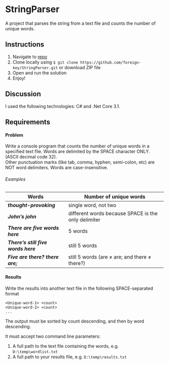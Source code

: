 # StringParser
A project that parses the string from a text file and counts the number of unique words.

## Instructions

1. Navigate to [repo](https://github.com/foreign-key/StringParser)
2. Clone locally using
   `$ git clone https://github.com/foreign-key/StringParser.git` or download ZIP file
3. Open and run the solution
4. Enjoy!

## Discussion

I used the following technologies: C# and .Net Core 3.1.

## Requirements

#### Problem

Write a console program that counts the number of unique words in a specified text file.
Words are delimited by the SPACE character ONLY. (ASCII decimal code 32).  
Other punctuation marks (like tab, comma, hyphen, semi-colon, etc) are NOT word delimiters.
Words are case-insensitive.

###### Examples

Words | Number of unique words
------------ | -------------
**_thought-provoking_** | single word, not two
**_John’s john_** | different words because SPACE is the only delimiter
**_There are five words here_** | 5 words
**_There’s still five words here_** | still 5 words
**_Five are there? there are;_** | still 5 words (are ≠ are; and there ≠ there?)

#### Results

Write the results into another text file in the following SPACE-separated format

```
<Unique-word-1> <count>
<Unique-word-2> <count>
...
```

The output must be sorted by count descending, and then by word descending.

It must accept two command line parameters:
1. A full path to the text file containing the words, e.g. `D:\temp\wordlist.txt`
2. A full path to your results file, e.g. `D:\temp\results.txt`
